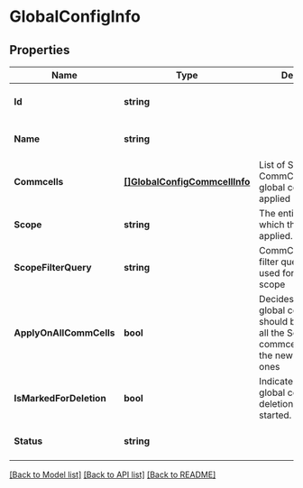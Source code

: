 # GlobalConfigInfo

## Properties
Name | Type | Description | Notes
------------ | ------------- | ------------- | -------------
**Id** | **string** |  | [optional] [default to null]
**Name** | **string** |  | [optional] [default to null]
**Commcells** | [**[]GlobalConfigCommcellInfo**](GlobalConfigCommcellInfo.md) | List of Service CommCells where the global configuration is applied | [optional] [default to null]
**Scope** | **string** | The entity level at which the config is applied. | [optional] [default to null]
**ScopeFilterQuery** | **string** | CommCellEntityCache filter query string used for filtering the scope | [optional] [default to null]
**ApplyOnAllCommCells** | **bool** | Decides whether the global configuration should be applied to all the Service commcells, including the newly created ones | [optional] [default to null]
**IsMarkedForDeletion** | **bool** | Indicates whether global configuration deletion has been started. | [optional] [default to null]
**Status** | **string** |  | [optional] [default to null]

[[Back to Model list]](../README.md#documentation-for-models) [[Back to API list]](../README.md#documentation-for-api-endpoints) [[Back to README]](../README.md)

